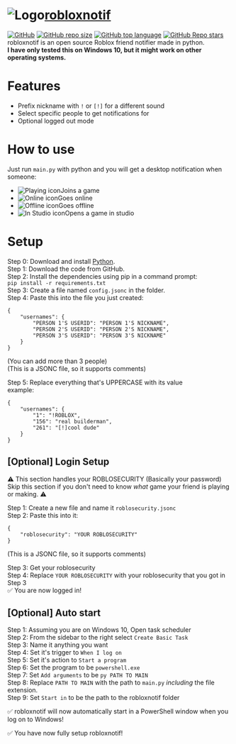 # ![Logo](https://raw.githubusercontent.com/jackssrt/robloxnotif/master/icons/png/robloxnotif.png)[robloxnotif](https://www.github.com/jackssrt/robloxnotif)

[![GitHub](https://img.shields.io/github/license/jackssrt/robloxnotif)](https://github.com/jackssrt/robloxnotif/blob/master/LICENSE) [![GitHub repo size](https://img.shields.io/github/repo-size/jackssrt/robloxnotif)](https://github.com/jackssrt/robloxnotif) [![GitHub top language](https://img.shields.io/github/languages/top/jackssrt/robloxnotif)](https://github.com/jackssrt/robloxnotif)
[![GitHub Repo stars](https://img.shields.io/github/stars/jackssrt/robloxnotif?style=social)](https://github.com/jackssrt/robloxnotif/stargazers)\
robloxnotif is an open source Roblox friend notifier made in python.\
**I have only tested this on Windows 10, but it might work on other operating systems.**

# Features

- Prefix nickname with `!` or `[!]` for a different sound
- Select specific people to get notifications for
- Optional logged out mode

# How to use

Just run `main.py` with python and you will get a desktop notification when someone:

- ![Playing icon](https://raw.githubusercontent.com/jackssrt/robloxnotif/master/icons/png/playing.png)Joins a game
- ![Online icon](https://raw.githubusercontent.com/jackssrt/robloxnotif/master/icons/png/online.png)Goes online
- ![Offline icon](https://raw.githubusercontent.com/jackssrt/robloxnotif/master/icons/png/offline.png)Goes offline
- ![In Studio icon](https://raw.githubusercontent.com/jackssrt/robloxnotif/master/icons/png/studio.png)Opens a game in studio

# Setup

Step 0: Download and install [Python](https://www.python.org/downloads/).\
Step 1: Download the code from GitHub.\
Step 2: Install the dependencies using pip in a command prompt:\
`pip install -r requirements.txt`\
Step 3: Create a file named `config.jsonc` in the folder.\
Step 4: Paste this into the file you just created:

```jsonc
{
	"usernames": {
		"PERSON 1'S USERID": "PERSON 1'S NICKNAME",
		"PERSON 2'S USERID": "PERSON 2'S NICKNAME",
		"PERSON 3'S USERID": "PERSON 3'S NICKNAME"
	}
}
```

(You can add more than 3 people)\
(This is a JSONC file, so it supports comments)

Step 5: Replace everything that's UPPERCASE with its value\
example:

```jsonc
{
	"usernames": {
		"1": "!ROBLOX",
		"156": "real builderman",
		"261": "[!]cool dude"
	}
}
```

## [Optional] Login Setup

⚠ This section handles your ROBLOSECURITY (Basically your password)\
Skip this section if you don't need to know _what_ game your friend is playing or making. ⚠

Step 1: Create a new file and name it `roblosecurity.jsonc`\
Step 2: Paste this into it:

```
{
	"roblosecurity": "YOUR ROBLOSECURITY"
}
```

(This is a JSONC file, so it supports comments)

Step 3: Get your roblosecurity\
Step 4: Replace `YOUR ROBLOSECURITY` with your roblosecurity that you got in Step 3\
✅ You are now logged in!

## [Optional] Auto start

Step 1: Assuming you are on Windows 10, Open task scheduler\
Step 2: From the sidebar to the right select `Create Basic Task`\
Step 3: Name it anything you want\
Step 4: Set it's trigger to `When I log on`\
Step 5: Set it's action to `Start a program`\
Step 6: Set the program to be `powershell.exe`\
Step 7: Set `Add arguments` to be `py PATH TO MAIN`\
Step 8: Replace `PATH TO MAIN` with the path to `main.py` _including_ the file extension.\
Step 9: Set `Start in` to be the path to the robloxnotif folder

✅ robloxnotif will now automatically start in a PowerShell window when you log on to Windows!

✅ You have now fully setup robloxnotif!
